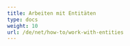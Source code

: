 ```yaml
---
title: Arbeiten mit Entitäten
type: docs
weight: 10
url: /de/net/how-to/work-with-entities
---
```

